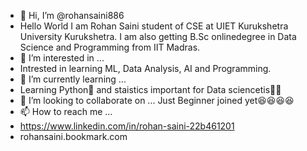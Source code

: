 - 👋 Hi, I’m @rohansaini886 
- Hello World I am Rohan Saini student of CSE at UIET Kurukshetra University Kurukshetra. I am also getting B.Sc onlinedegree in Data Science and Programming from IIT Madras.
- 👀 I’m interested in ...
- Intrested in learning ML, Data Analysis, AI and Programming.
- 🌱 I’m currently learning ...
- Learning Python🐍 and staistics important for Data sciencetis🤔🤓
- 💞️ I’m looking to collaborate on ...
Just Beginner joined yet😆😆😆😆
- 📫 How to reach me ...
- https://www.linkedin.com/in/rohan-saini-22b461201
- rohansaini.bookmark.com

>
